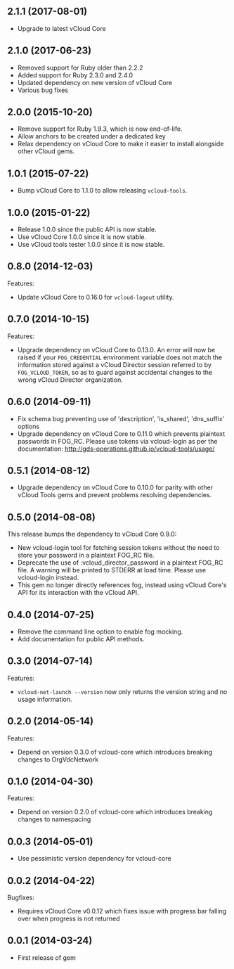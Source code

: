 ## 2.1.1 (2017-08-01)

  - Upgrade to latest vCloud Core

## 2.1.0 (2017-06-23)

  - Removed support for Ruby older than 2.2.2
  - Added support for Ruby 2.3.0 and 2.4.0
  - Updated dependency on new version of vCloud Core
  - Various bug fixes

## 2.0.0 (2015-10-20)

  - Remove support for Ruby 1.9.3, which is now end-of-life.
  - Allow anchors to be created under a dedicated key
  - Relax dependency on vCloud Core to make it easier to install alongside
    other vCloud gems.

## 1.0.1 (2015-07-22)

  - Bump vCloud Core to 1.1.0 to allow releasing `vcloud-tools`.

## 1.0.0 (2015-01-22)

  - Release 1.0.0 since the public API is now stable.
  - Use vCloud Core 1.0.0 since it is now stable.
  - Use vCloud tools tester 1.0.0 since it is now stable.

## 0.8.0 (2014-12-03)

Features:

  - Update vCloud Core to 0.16.0 for `vcloud-logout` utility.

## 0.7.0 (2014-10-15)

Features:

  - Upgrade dependency on vCloud Core to 0.13.0. An error will now be raised if
    your `FOG_CREDENTIAL` environment variable does not match the information
    stored against a vCloud Director session referred to by `FOG_VCLOUD_TOKEN`,
    so as to guard against accidental changes to the wrong vCloud Director
    organization.

## 0.6.0 (2014-09-11)

  - Fix schema bug preventing use of 'description', 'is_shared', 'dns_suffix' options
  - Upgrade dependency on vCloud Core to 0.11.0 which prevents plaintext
    passwords in FOG_RC. Please use tokens via vcloud-login as per
    the documentation: http://gds-operations.github.io/vcloud-tools/usage/

## 0.5.1 (2014-08-12)

  - Upgrade dependency on vCloud Core to 0.10.0 for parity with other vCloud
    Tools gems and prevent problems resolving dependencies.

## 0.5.0 (2014-08-08)

This release bumps the dependency to vCloud Core 0.9.0:

  - New vcloud-login tool for fetching session tokens without the need to
    store your password in a plaintext FOG_RC file.
  - Deprecate the use of :vcloud_director_password in a plaintext FOG_RC
    file. A warning will be printed to STDERR at load time. Please use
    vcloud-login instead.
  - This gem no longer directly references fog, instead using vCloud Core's
    API for its interaction with the vCloud API.

## 0.4.0 (2014-07-25)

  - Remove the command line option to enable fog mocking.
  - Add documentation for public API methods.

## 0.3.0 (2014-07-14)

Features:

  - `vcloud-net-launch --version` now only returns the version string
      and no usage information.

## 0.2.0 (2014-05-14)

Features:

  - Depend on version 0.3.0 of vcloud-core which introduces breaking changes to OrgVdcNetwork

## 0.1.0 (2014-04-30)

Features:

  - Depend on version 0.2.0 of vcloud-core which introduces breaking changes to namespacing

## 0.0.3 (2014-05-01)

  - Use pessimistic version dependency for vcloud-core

## 0.0.2 (2014-04-22)

Bugfixes:

  - Requires vCloud Core v0.0.12 which fixes issue with progress bar falling over when progress is not returned

## 0.0.1 (2014-03-24)

  - First release of gem
